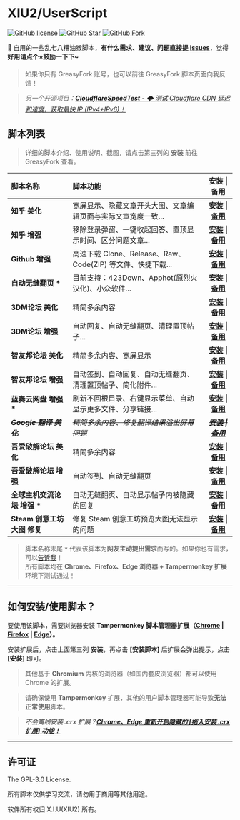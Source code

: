 # XIU2/UserScript

[![GitHub license](https://img.shields.io/github/license/XIU2/UserScript.svg?style=flat-square&color=4285dd)](https://github.com/XIU2/UserScript/blob/master/LICENSE)
[![GitHub Star](https://img.shields.io/github/stars/XIU2/UserScript.svg?style=flat-square&label=Star&color=4285dd)](https://github.com/XIU2/UserScript/stargazers)
[![GitHub Fork](https://img.shields.io/github/forks/XIU2/UserScript.svg?style=flat-square&label=Fork&color=4285dd)](https://github.com/XIU2/UserScript/network/members)

🔨 自用的一些乱七八糟油猴脚本，**有什么需求、建议、问题直接提 [Issues](https://github.com/XIU2/UserScript/issues/new/choose)**，觉得**好用请点个⭐鼓励一下下~**  

> 如果你只有 GreasyFork 账号，也可以前往 GreasyFork 脚本页面向我反馈！  

> _另一个开源项目：[**CloudflareSpeedTest** - 🌩 测试 Cloudflare CDN 延迟和速度，获取最快 IP (IPv4+IPv6)！](https://github.com/XIU2/CloudflareSpeedTest)_

## 脚本列表

> 详细的脚本介绍、使用说明、截图，请点击第三列的 **安装** 前往 GreasyFork 查看。  

| 脚本名称 | 脚本功能 | 安装 \| 备用 |
| :---- | :---- | :----: |
| **知乎 美化** | 宽屏显示、隐藏文章开头大图、文章编辑页面与实际文章宽度一致... | **[安装](https://greasyfork.org/zh-CN/scripts/412212) \| [备用](https://cdn.jsdelivr.net/gh/XIU2/UserScript@master/Zhihu-Beautification.user.js)** |
| **知乎 增强** | 移除登录弹窗、一键收起回答、置顶显示时间、区分问题文章... | **[安装](https://greasyfork.org/zh-CN/scripts/419081) \| [备用](https://cdn.jsdelivr.net/gh/XIU2/UserScript@master/Zhihu-Enhanced.user.js)** |
|  **Github 增强** | 高速下载 Clone、Release、Raw、Code(ZIP) 等文件、快捷下载... | **[安装](https://greasyfork.org/zh-CN/scripts/412245) \| [备用](https://cdn.jsdelivr.net/gh/XIU2/UserScript@master/GithubEnhanced-High-Speed-Download.user.js)** |
|  **自动无缝翻页 \*** | 目前支持：423Down、Apphot(原烈火汉化)、小众软件... | **[安装](https://greasyfork.org/zh-CN/scripts/419215) \| [备用](https://cdn.jsdelivr.net/gh/XIU2/UserScript@master/Autopage.user.js)** |
| **3DM论坛 美化** | 精简多余内容 | **[安装](https://greasyfork.org/zh-CN/scripts/413593) \| [备用](https://cdn.jsdelivr.net/gh/XIU2/UserScript@master/3dm-Beautification.user.js)** |
| **3DM论坛 增强** | 自动回复、自动无缝翻页、清理置顶帖子... | **[安装](https://greasyfork.org/zh-CN/scripts/412890) \| [备用](https://cdn.jsdelivr.net/gh/XIU2/UserScript@master/3dm-Enhanced.user.js)** |
| **智友邦论坛 美化** | 精简多余内容、宽屏显示 | **[安装](https://greasyfork.org/zh-CN/scripts/412361) \| [备用](https://cdn.jsdelivr.net/gh/XIU2/UserScript@master/Zhiyoo-Beautification.user.js)** |
| **智友邦论坛 增强** | 自动签到、自动回复、自动无缝翻页、清理置顶帖子、简化附件... | **[安装](https://greasyfork.org/zh-CN/scripts/412362) \| [备用](https://cdn.jsdelivr.net/gh/XIU2/UserScript@master/Zhiyoo-Enhanced.user.js)** |
|  **蓝奏云网盘 增强 \*** | 刷新不回根目录、右键显示菜单、自动显示更多文件、分享链接... | **[安装](https://greasyfork.org/zh-CN/scripts/419224) \| [备用](https://cdn.jsdelivr.net/gh/XIU2/UserScript@master/Lanzou-Enhanced.user.js)** |
|  ~~_**Google 翻译 美化**_~~ | ~~_精简多余内容、修复翻译结果溢出屏幕问题_~~ | ~~_**[安装](https://zhuanlan.zhihu.com/p/286815739) \| [备用](https://zhuanlan.zhihu.com/p/286815739)**_~~ |
| **吾爱破解论坛 美化** | 精简多余内容 | **[安装](https://greasyfork.org/zh-CN/scripts/412681) \| [备用](https://cdn.jsdelivr.net/gh/XIU2/UserScript@master/52pojie-Beautification.user.js)** |
| **吾爱破解论坛 增强** | 自动签到、自动无缝翻页 | **[安装](https://greasyfork.org/zh-CN/scripts/412680) \| [备用](https://cdn.jsdelivr.net/gh/XIU2/UserScript@master/52pojie-Enhanced.user.js)** |
| **全球主机交流论坛 增强 \*** | 自动无缝翻页、自动显示帖子内被隐藏的回复 | **[安装](https://greasyfork.org/zh-CN/scripts/414005) \| [备用](https://cdn.jsdelivr.net/gh/XIU2/UserScript@master/Hostloc-Enhanced.user.js)** |
| **Steam 创意工坊大图 修复** | 修复 Steam 创意工坊预览大图无法显示的问题 | **[安装](https://greasyfork.org/zh-CN/scripts/397666) \| [备用](https://cdn.jsdelivr.net/gh/XIU2/UserScript@master/SteamWorkshopImageRepair.user.js)** |

> 脚本名称末尾 **`*`** 代表该脚本为**网友主动提出需求**而写的。如果你也有需求，可以[告诉我](https://github.com/XIU2/UserScript/issues/new/choose)！  
> 所有脚本均在 **Chrome、Firefox、Edge 浏览器 + Tampermonkey 扩展** 环境下测试通过！

****

## 如何安装/使用脚本？

要使用该脚本，需要浏览器安装 **Tampermonkey  脚本管理器扩展（[Chrome](https://xiu.lanzoux.com/b073l8d1e) \| [Firefox](https://addons.mozilla.org/firefox/addon/tampermonkey/) \| [Edge](https://microsoftedge.microsoft.com/addons/detail/tampermonkey/iikmkjmpaadaobahmlepeloendndfphd?hl=zh-CN)）。**  

安装扩展后，点击上面第三列 **安装**，再点击 **\[安装脚本\]** 后扩展会弹出提示，点击 **\[安装\]** 即可。

> 其他基于 **Chromium** 内核的浏览器（如国内套皮浏览器）都可以使用 Chrome 的扩展。  

> 请确保使用 **Tampermonkey** 扩展，其他的用户脚本管理器可能导致**无法正常使用**脚本。  

> _**不会离线安装 .crx 扩展？[Chrome、Edge 重新开启隐藏的 [拖入安装 .crx 扩展] 功能！](https://zhuanlan.zhihu.com/p/276027099)**_  

****

## 许可证

The GPL-3.0 License.

所有脚本仅供学习交流，请勿用于商用等其他用途。  

软件所有权归 X.I.U(XIU2) 所有。  